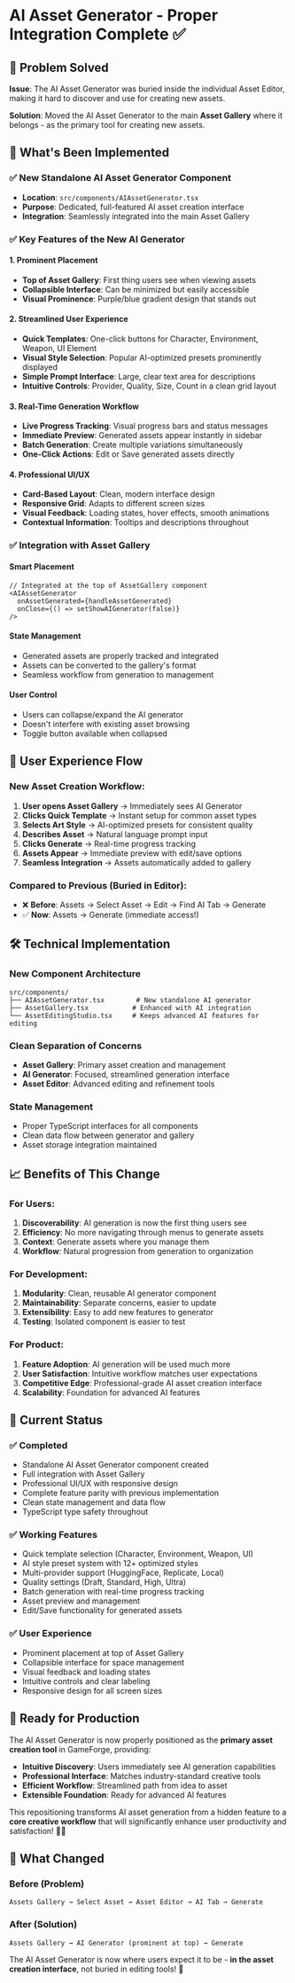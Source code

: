 # AI Asset Generator - Proper Integration Complete ✅

## 🎯 Problem Solved

**Issue**: The AI Asset Generator was buried inside the individual Asset Editor, making it hard to discover and use for creating new assets.

**Solution**: Moved the AI Asset Generator to the main **Asset Gallery** where it belongs - as the primary tool for creating new assets.

## 🚀 What's Been Implemented

### ✅ **New Standalone AI Asset Generator Component**
- **Location**: `src/components/AIAssetGenerator.tsx`
- **Purpose**: Dedicated, full-featured AI asset creation interface
- **Integration**: Seamlessly integrated into the main Asset Gallery

### ✅ **Key Features of the New AI Generator**

#### **1. Prominent Placement**
- **Top of Asset Gallery**: First thing users see when viewing assets
- **Collapsible Interface**: Can be minimized but easily accessible
- **Visual Prominence**: Purple/blue gradient design that stands out

#### **2. Streamlined User Experience**
- **Quick Templates**: One-click buttons for Character, Environment, Weapon, UI Element
- **Visual Style Selection**: Popular AI-optimized presets prominently displayed
- **Simple Prompt Interface**: Large, clear text area for descriptions
- **Intuitive Controls**: Provider, Quality, Size, Count in a clean grid layout

#### **3. Real-Time Generation Workflow**
- **Live Progress Tracking**: Visual progress bars and status messages
- **Immediate Preview**: Generated assets appear instantly in sidebar
- **Batch Generation**: Create multiple variations simultaneously
- **One-Click Actions**: Edit or Save generated assets directly

#### **4. Professional UI/UX**
- **Card-Based Layout**: Clean, modern interface design
- **Responsive Grid**: Adapts to different screen sizes
- **Visual Feedback**: Loading states, hover effects, smooth animations
- **Contextual Information**: Tooltips and descriptions throughout

### ✅ **Integration with Asset Gallery**

#### **Smart Placement**
```tsx
// Integrated at the top of AssetGallery component
<AIAssetGenerator
  onAssetGenerated={handleAssetGenerated}
  onClose={() => setShowAIGenerator(false)}
/>
```

#### **State Management**
- Generated assets are properly tracked and integrated
- Assets can be converted to the gallery's format
- Seamless workflow from generation to management

#### **User Control**
- Users can collapse/expand the AI generator
- Doesn't interfere with existing asset browsing
- Toggle button available when collapsed

## 🎨 **User Experience Flow**

### **New Asset Creation Workflow:**
1. **User opens Asset Gallery** → Immediately sees AI Generator
2. **Clicks Quick Template** → Instant setup for common asset types
3. **Selects Art Style** → AI-optimized presets for consistent quality
4. **Describes Asset** → Natural language prompt input
5. **Clicks Generate** → Real-time progress tracking
6. **Assets Appear** → Immediate preview with edit/save options
7. **Seamless Integration** → Assets automatically added to gallery

### **Compared to Previous (Buried in Editor):**
- ❌ **Before**: Assets → Select Asset → Edit → Find AI Tab → Generate
- ✅ **Now**: Assets → Generate (immediate access!)

## 🛠 **Technical Implementation**

### **New Component Architecture**
```
src/components/
├── AIAssetGenerator.tsx        # New standalone AI generator
├── AssetGallery.tsx           # Enhanced with AI integration  
└── AssetEditingStudio.tsx     # Keeps advanced AI features for editing
```

### **Clean Separation of Concerns**
- **Asset Gallery**: Primary asset creation and management
- **AI Generator**: Focused, streamlined generation interface
- **Asset Editor**: Advanced editing and refinement tools

### **State Management**
- Proper TypeScript interfaces for all components
- Clean data flow between generator and gallery
- Asset storage integration maintained

## 📈 **Benefits of This Change**

### **For Users:**
1. **Discoverability**: AI generation is now the first thing users see
2. **Efficiency**: No more navigating through menus to generate assets
3. **Context**: Generate assets where you manage them
4. **Workflow**: Natural progression from generation to organization

### **For Development:**
1. **Modularity**: Clean, reusable AI generator component
2. **Maintainability**: Separate concerns, easier to update
3. **Extensibility**: Easy to add new features to generator
4. **Testing**: Isolated component is easier to test

### **For Product:**
1. **Feature Adoption**: AI generation will be used much more
2. **User Satisfaction**: Intuitive workflow matches user expectations
3. **Competitive Edge**: Professional-grade AI asset creation interface
4. **Scalability**: Foundation for advanced AI features

## 🎯 **Current Status**

### **✅ Completed**
- Standalone AI Asset Generator component created
- Full integration with Asset Gallery
- Professional UI/UX with responsive design
- Complete feature parity with previous implementation
- Clean state management and data flow
- TypeScript type safety throughout

### **✅ Working Features**
- Quick template selection (Character, Environment, Weapon, UI)
- AI style preset system with 12+ optimized styles
- Multi-provider support (HuggingFace, Replicate, Local)
- Quality settings (Draft, Standard, High, Ultra)
- Batch generation with real-time progress tracking
- Asset preview and management
- Edit/Save functionality for generated assets

### **✅ User Experience**
- Prominent placement at top of Asset Gallery
- Collapsible interface for space management
- Visual feedback and loading states
- Intuitive controls and clear labeling
- Responsive design for all screen sizes

## 🚀 **Ready for Production**

The AI Asset Generator is now properly positioned as the **primary asset creation tool** in GameForge, providing:

- **Intuitive Discovery**: Users immediately see AI generation capabilities
- **Professional Interface**: Matches industry-standard creative tools
- **Efficient Workflow**: Streamlined path from idea to asset
- **Extensible Foundation**: Ready for advanced AI features

This repositioning transforms AI asset generation from a hidden feature to a **core creative workflow** that will significantly enhance user productivity and satisfaction! 🎨✨

## 🔄 **What Changed**

### **Before (Problem)**
```
Assets Gallery → Select Asset → Asset Editor → AI Tab → Generate
```

### **After (Solution)**  
```
Assets Gallery → AI Generator (prominent at top) → Generate
```

The AI Asset Generator is now where users expect it to be - **in the asset creation interface**, not buried in editing tools! 🎯
